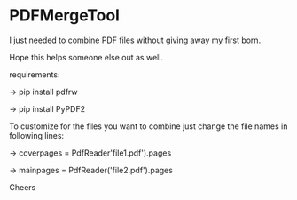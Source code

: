 # PDFMergeTool

I just needed to combine PDF files without giving away my first born.

Hope this helps someone else out as well.

requirements:

 -> pip install pdfrw  
 
 -> pip install PyPDF2


To customize for the files you want to combine just change the file names in following lines:

-> coverpages = PdfReader'file1.pdf').pages

-> mainpages = PdfReader('file2.pdf').pages

Cheers
